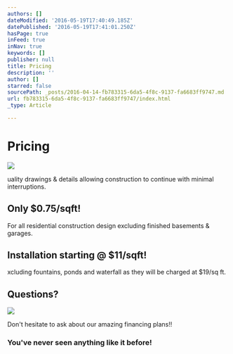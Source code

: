 ```yaml
---
authors: []
dateModified: '2016-05-19T17:40:49.185Z'
datePublished: '2016-05-19T17:41:01.250Z'
hasPage: true
inFeed: true
inNav: true
keywords: []
publisher: null
title: Pricing
description: ''
author: []
starred: false
sourcePath: _posts/2016-04-14-fb783315-6da5-4f8c-9137-fa6683ff9747.md
url: fb783315-6da5-4f8c-9137-fa6683ff9747/index.html
_type: Article

---
```

# Pricing
![](https://the-grid-user-content.s3-us-west-2.amazonaws.com/bb46729e-6c8b-4bb6-b55d-728b24d0bc4a.png)

uality drawings & details allowing construction to continue with minimal interruptions.

## Only $0.75/sqft!

For all residential construction design excluding finished basements & garages.

## Installation starting @ $11/sqft!

xcluding fountains, ponds and waterfall as they will be charged at $19/sq ft.

## Questions?
![](https://the-grid-user-content.s3-us-west-2.amazonaws.com/8474a4dd-2df3-4176-b663-9a57c410d12e.jpg)

Don't hesitate to ask about our amazing financing plans!! 

### You've never seen anything like it before!